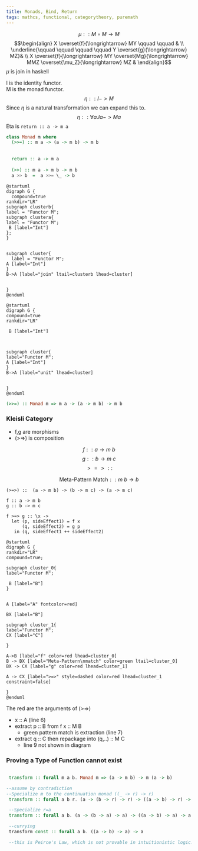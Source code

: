 ```yaml
---
title: Monads, Bind, Return
tags: mathcs, functional, categorytheory, puremath
---
```

$$ \mu :: M \circ M \rightarrow  M $$
$$\begin{align}
X \overset{f}{\longrightarrow} MY \qquad \qquad & \\
\underline{\qquad \qquad \qquad \qquad Y \overset{g}{\longrightarrow} MZ}& \\
X \overset{f}{\longrightarrow} MY \overset{Mg}{\longrightarrow} MMZ \overset{\mu_Z}{\longrightarrow} MZ &
\end{align}$$
$\mu$ is join in haskell

I is the identity functor.  
M is the monad functor.  
$$ \eta :: I -> M $$
Since $\eta$ is a natural transformation we can expand this to.  
$$ \eta :: \forall a. Ia -> Ma $$
Eta is `return :: a -> m a`
```haskell
class Monad m where
  (>>=) :: m a -> (a -> m b) -> m b
  
   
  return :: a -> m a
 
  (>>) :: m a -> m b -> m b
  a >> b  =  a >>= \_ -> b    
```



```plantuml
@startuml
digraph G {
  compound=true
rankdir="LR"
subgraph clusterb{
label = "Functor M";
subgraph clustera{
label = "Functor M";
 B [label="Int"]
};
}


subgraph cluster{
  label = "Functor M";
A [label="Int"]
}
B->A [label="join" ltail=clusterb lhead=cluster]


}
@enduml
```

```plantuml
@startuml
digraph G {
compound=true
rankdir="LR"

 B [label="Int"]



subgraph cluster{
label="Functor M";
A [label="Int"]
}
B->A [label="unit" lhead=cluster]


}
@enduml
```

```haskell
(>>=) :: Monad m => m a -> (a -> m b) -> m b
```

### Kleisli Category

* f,g are morphisms
* (>=>) is composition

$$ f :: a \rightarrow m\ b$$
$$ g :: b \rightarrow m\ c$$
$$ >=> :: $$

$$\text{Meta-Pattern Match} :: m\ b \rightarrow b$$

```{.haskell .numberLines}
(>=>) ::  (a -> m b) -> (b -> m c) -> (a -> m c)

f :: a -> m b
g :: b -> m c

f >=> g :: \x ->
  let (p, sideEffect1) = f x
      (q, sideEffect2) = g p
   in (q, sideEffect1 ++ sideEffect2) 

```

```plantuml
@startuml
digraph G {
rankdir="LR"
compound=true;

subgraph cluster_0{
label="Functor M";

 B [label="B"]
}


A [label="A" fontcolor=red]

BX [label="B"]

subgraph cluster_1{
label="Functor M";
CX [label="C"]

}

A->B [label="f" color=red lhead=cluster_0]
B -> BX [label="Meta-Pattern\nmatch" color=green ltail=cluster_0]
BX -> CX [label="g" color=red lhead=cluster_1]

A -> CX [label=">=>" style=dashed color=red lhead=cluster_1 constraint=false]

}
@enduml
```

The red are the arguments of (>=>)

* x :: A  (line 6)
* extract p :: B from f x :: M B
  * green pattern match is extraction (line 7)
* extract q :: C then repackage into (q,..) :: M C
  * line 9 not shown in diagram
  
### Proving a Type of Function cannot exist

```haskell

 transform :: forall m a b. Monad m => (a -> m b) -> m (a -> b)

--assume by contradiction
--Specialize m to the continuation monad ((_ -> r) -> r)
 transform :: forall a b r. (a -> (b -> r) -> r) -> ((a -> b) -> r) -> r

 --Specialize r=a
 transform :: forall a b. (a -> (b -> a) -> a) -> ((a -> b) -> a) -> a

 --currying 
 transform const :: forall a b. ((a -> b) -> a) -> a

 --this is Peirce's Law, which is not provable in intuitionistic logic. Contradiction.
 ```